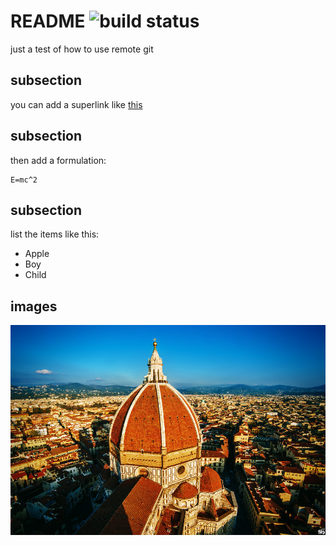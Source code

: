 # README ![build status](https://ci.appveyor.com/api/projects/status/github/JRJurman/PowerLS?svg=true&retina=true) 
just a test of how to use remote git
## subsection
you can add a superlink like [this](http://baidu.com)
## subsection
then add a formulation:
```formulation
E=mc^2
```
## subsection
list the items like this:
- Apple
- Boy
- Child
## images
![Florence](https://github.com/littlepuff/test1/blob/master/6577005.jpg)
